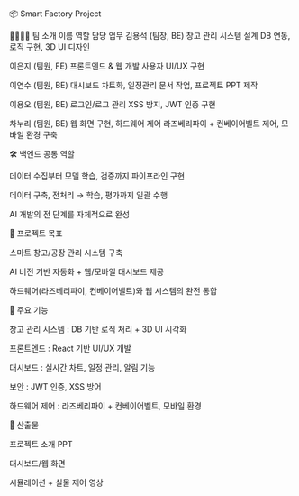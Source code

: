 📦 Smart Factory Project

👨‍👩‍👧‍👦 팀 소개
이름	역할	담당 업무
김용석 (팀장, BE)	창고 관리 시스템 설계	DB 연동, 로직 구현, 3D UI 디자인

이은지 (팀원, FE)	프론트엔드 & 웹 개발	사용자 UI/UX 구현

이연수 (팀원, BE)	대시보드 차트화, 일정관리	문서 작업, 프로젝트 PPT 제작

이용오 (팀원, BE)	로그인/로그 관리	XSS 방지, JWT 인증 구현

차누리 (팀원, BE)	웹 화면 구현, 하드웨어 제어	라즈베리파이 + 컨베이어벨트 제어, 모바일 환경 구축


🛠 백엔드 공통 역할

데이터 수집부터 모델 학습, 검증까지 파이프라인 구현

데이터 구축, 전처리 → 학습, 평가까지 일괄 수행

AI 개발의 전 단계를 자체적으로 완성

🚀 프로젝트 목표

스마트 창고/공장 관리 시스템 구축

AI 비전 기반 자동화 + 웹/모바일 대시보드 제공

하드웨어(라즈베리파이, 컨베이어벨트)와 웹 시스템의 완전 통합

📂 주요 기능

창고 관리 시스템 : DB 기반 로직 처리 + 3D UI 시각화

프론트엔드 : React 기반 UI/UX 개발

대시보드 : 실시간 차트, 일정 관리, 알림 기능

보안 : JWT 인증, XSS 방어

하드웨어 제어 : 라즈베리파이 + 컨베이어벨트, 모바일 환경

📑 산출물

프로젝트 소개 PPT

대시보드/웹 화면

시뮬레이션 + 실물 제어 영상
